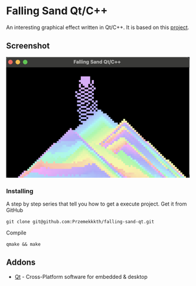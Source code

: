 # Falling Sand Qt/C++
An interesting graphical effect written in Qt/C++. It is based on this [project](https://thecodingtrain.com/challenges/180-falling-sand).

## Screenshot

![Example Image](assets/doc.png)

### Installing
A step by step series  that tell you how to get a execute project.
Get it from GitHub
```
git clone git@github.com:Przemekkkth/falling-sand-qt.git
```
Compile
```
qmake && make
```

## Addons
* [Qt](https://www.qt.io/) - Cross-Platform software for embedded & desktop
